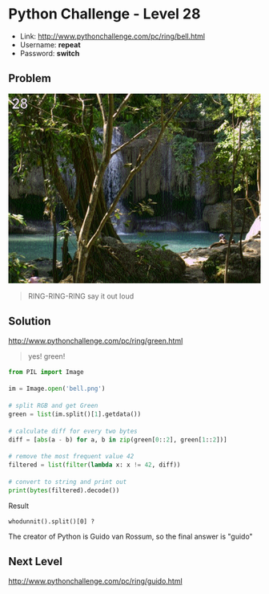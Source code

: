 # Python Challenge - Level 28

- Link: http://www.pythonchallenge.com/pc/ring/bell.html
- Username: **repeat**
- Password: **switch**

## Problem

![](src/level_28/bell.png)

> RING-RING-RING 
  say it out loud

## Solution


http://www.pythonchallenge.com/pc/ring/green.html

> yes! green!



```python
from PIL import Image

im = Image.open('bell.png')

# split RGB and get Green
green = list(im.split()[1].getdata())

# calculate diff for every two bytes
diff = [abs(a - b) for a, b in zip(green[0::2], green[1::2])]

# remove the most frequent value 42
filtered = list(filter(lambda x: x != 42, diff))

# convert to string and print out
print(bytes(filtered).decode())
```

Result

```
whodunnit().split()[0] ?
```

The creator of Python is Guido van Rossum, so the final answer is "guido"

## Next Level

http://www.pythonchallenge.com/pc/ring/guido.html


<div class="ad">
<script src='//z-na.amazon-adsystem.com/widgets/onejs?MarketPlace=US&amp;adInstanceId=0f3c2d71-0c18-4aca-be44-ba6e8892af33&amp;storeId=xstore0b-20'></script> 
</div>  